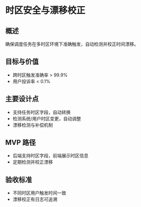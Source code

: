 # 时区安全与漂移校正

## 概述

确保调度任务在多时区环境下准确触发，自动检测并校正时间漂移。

## 目标与价值

- 跨时区触发准确率 > 99.9%
- 用户投诉率 < 0.1%

## 主要设计点

- 支持任务时区字段，自动转换
- 检测系统/用户时区变更，自动调整
- 漂移检测与补偿机制

## MVP 路径

- 后端支持时区字段，前端展示时区信息
- 定期检测并校正漂移

## 验收标准

- 不同时区用户触发时间一致
- 漂移校正有日志可追溯
